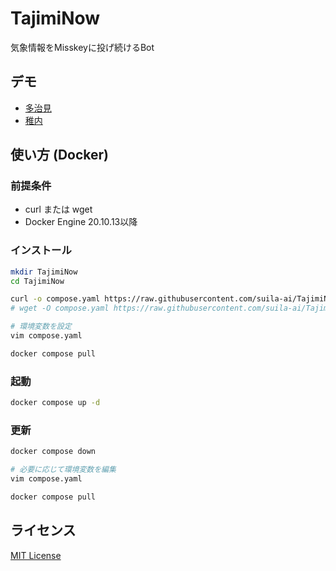 # TajimiNow

気象情報をMisskeyに投げ続けるBot

## デモ
* [多治見](https://submarin.online/@tajimi_now)
* [稚内](https://submarin.online/@wakkanai_now)

## 使い方 (Docker)

### 前提条件

* curl または wget
* Docker Engine 20.10.13以降

### インストール

```sh
mkdir TajimiNow
cd TajimiNow

curl -o compose.yaml https://raw.githubusercontent.com/suila-ai/TajimiNow/main/compose_example.yaml
# wget -O compose.yaml https://raw.githubusercontent.com/suila-ai/TajimiNow/main/compose_example.yaml

# 環境変数を設定
vim compose.yaml

docker compose pull
```

### 起動

```sh
docker compose up -d
```

### 更新

```sh
docker compose down

# 必要に応じて環境変数を編集
vim compose.yaml

docker compose pull
```

## ライセンス
[MIT License](https://github.com/suila-ai/TajimiNow/blob/main/LICENSE.txt)